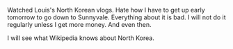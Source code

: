 Watched Louis's North Korean vlogs. Hate how I have to get up early tomorrow to go down to Sunnyvale. Everything about it is bad. I will not do it regularly unless I get more money. And even then.

I will see what Wikipedia knows about North Korea.
